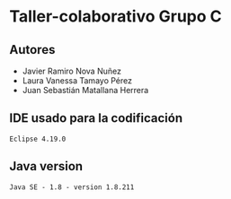 # Taller-colaborativo Grupo C

## Autores 
- Javier Ramiro Nova Nuñez
- Laura Vanessa Tamayo Pérez
- Juan Sebastián Matallana Herrera

## IDE usado para la codificación
    Eclipse 4.19.0

## Java version
    Java SE - 1.8 - version 1.8.211
